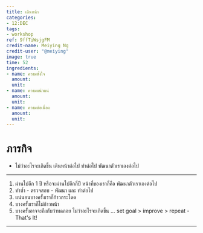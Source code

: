 ```yaml
---
title: เดินหน้า
categories:
- 12:DEC
tags:
- workshop
ref: 9ffTiWsjgFM
credit-name: Meiying Ng
credit-user: "@meiying"
image: true
time: 52
ingredients:
- name: ความตั้งใจ
  amount:
  unit:
- name: ความแน่วแน่
  amount:
  unit:
- name: ความต่อเนื่อง
  amount:
  unit:
---
```


# ภารกิจ
 - ไม่ว่าอะไรจะเกิดขึ้น เดินหน้าต่อไป ทำต่อไป พัฒนาตัวเราเองต่อไป

---

1. ผ่านไปอีก 1 ปี หรือจะผ่านไปอีกกี่ปี หน้าที่ของเราก็คือ พัฒนาตัวเราเองต่อไป
2. ทำซ้ำ - ตรวจสอบ - พัฒนา และ ทำต่อไป
3. แน่นอนบางครั้งเราก็ก้าวกระโดด
4. บางครั้งเราก็ไม่ก้าวหน้า
5. บางครั้งอาจจะถึงกับว่าทดถอย
ไม่ว่าอะไรจะเกิดขึ้น ... set goal > improve > repeat - That's It!

---
